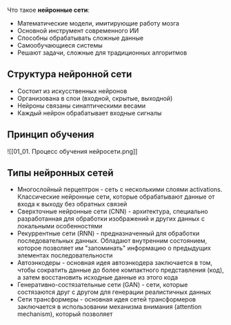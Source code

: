Что такое **нейронные сети**:
- Математические модели, имитирующие работу мозга
- Основной инструмент современного ИИ
- Способны обрабатывать сложные данные
- Самообучающиеся системы
- Решают задачи, сложные для традиционных алгоритмов
## Структура нейронной сети
- Состоит из искусственных нейронов
- Организована в слои (входной, скрытые, выходной)
- Нейроны связаны синаптическими весами
- Каждый нейрон обрабатывает входные сигналы
## Принцип обучения
![[01_01. Процесс обучения нейросети.png]]
## Типы нейронных сетей
- Многослойный перцептрон - сеть с несколькими слоями activations. Классические нейронные сети, которые обрабатывают данные от входа к выходу без обратных связей
- Сверхточные нейронные сети (CNN) - архитектура, специально разработанная для обработки изображений и других данных с локальными особенностями
- Рекуррентные сети (RNN) - предназначенный для обработки последовательных данных. Обладают внутренним состоянием, которое позволяет им "запоминать" информацию о предыдущих элементах последовательности
- Автоэнкодеры - основная идея автоэнкодера заключается в том, чтобы сократить данные до более компактного представления (код), а затем восстановить исходные данные из этого кода
- Генеративно-состязательные сети (GAN) - сети, которые состязаются друг с другом для генерации реалистичных данных
- Сети трансформеры - основная идея сетей трансформеров заключается в использовании механизма внимания (attention mechanism), который позволяет